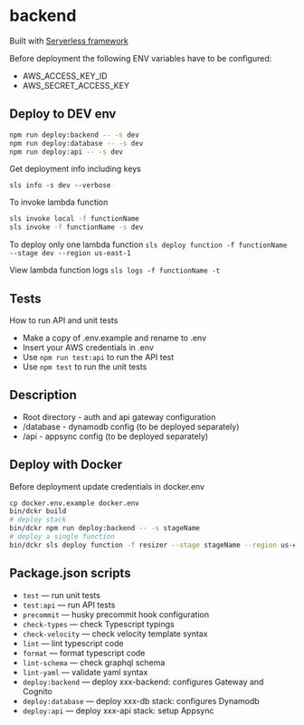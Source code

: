 # backend

Built with [Serverless framework](https://serverless.com/framework/docs/)

Before deployment the following ENV variables have to be configured:
* AWS_ACCESS_KEY_ID
* AWS_SECRET_ACCESS_KEY

## Deploy to DEV env

```bash
npm run deploy:backend -- -s dev
npm run deploy:database -- -s dev
npm run deploy:api -- -s dev
```

Get deployment info including keys

`sls info -s dev --verbose`

To invoke lambda function

```bash
sls invoke local -f functionName
sls invoke -f functionName -s dev
```

To deploy only one lambda function
`sls deploy function -f functionName --stage dev --region us-east-1`

View lambda function logs
`sls logs -f functionName -t`

## Tests

How to run API and unit tests
* Make a copy of .env.example and rename to .env
* Insert your AWS credentials in .env
* Use `npm run test:api` to run the API test
* Use `npm test` to run the unit tests

## Description

* Root directory - auth and api gateway configuration
* /database - dynamodb config (to be deployed separately)
* /api - appsync config (to be deployed separately)

## Deploy with Docker

Before deployment update credentials in docker.env
```bash
cp docker.env.example docker.env
bin/dckr build
# deploy stack
bin/dckr npm run deploy:backend -- -s stageName
# deploy a single function
bin/dckr sls deploy function -f resizer --stage stageName --region us-east-1
```

## Package.json scripts

* `test` — run unit tests
* `test:api` — run API tests
* `precommit` — husky precommit hook configuration
* `check-types` — check Typescript typings
* `check-velocity` — check velocity template syntax
* `lint` — lint typescript code
* `format` — format typescript code
* `lint-schema` — check graphql schema
* `lint-yaml` — validate yaml syntax
* `deploy:backend` — deploy xxx-backend: configures Gateway and Cognito
* `deploy:database` — deploy xxx-db stack: configures Dynamodb
* `deploy:api` — deploy xxx-api stack: setup Appsync
